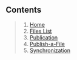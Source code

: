 ## Contents
> 1. [Home](./Home.md)
> 2. [Files List](./source/Files-List.md)
> 3. [Publication](./source/Publication.md)
> 4. [Publish-a-File](./source/Publish-a-File.md)
> 5. [Synchronization](./source/Synchronization.md)
